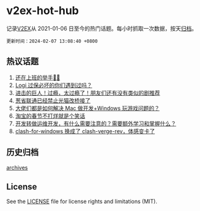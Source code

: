 # v2ex-hot-hub

 记录[V2EX](https://www.v2ex.com/)从 2021-01-06 日至今的热门话题。每小时抓取一次数据，按天[归档](archives)。

`更新时间：2024-02-07 13:08:40 +0800`

## 热议话题

1. [还在上班的举手🙋‍♂️](https://www.v2ex.com/t/1014798)
1. [Logi 过保必坏的你们遇到过吗？](https://www.v2ex.com/t/1014681)
1. [进击的巨人！过瘾，太过瘾了！朋友们还有没有类似的剧推荐](https://www.v2ex.com/t/1014727)
1. [葱省联通已经禁止光猫改桥接了](https://www.v2ex.com/t/1014670)
1. [大佬们都是如何解决 Mac 做开发+Windows 玩游戏问题的？](https://www.v2ex.com/t/1014742)
1. [淘宝的春节不打烊就是个笑话](https://www.v2ex.com/t/1014782)
1. [开发转做运维开发，有什么需要注意的？需要额外学习和掌握什么？](https://www.v2ex.com/t/1014654)
1. [clash-for-windows 换成了 clash-verge-rev，体感变卡了](https://www.v2ex.com/t/1014630)

## 历史归档

[archives](archives)

## License

See the [LICENSE](LICENSE) file for license rights and limitations (MIT).
